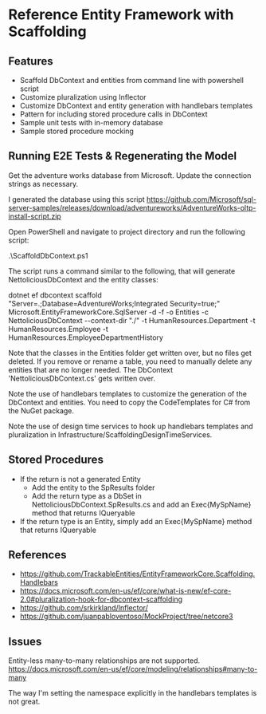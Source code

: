 # Reference Entity Framework with Scaffolding

## Features
* Scaffold DbContext and entities from command line with powershell script
* Customize pluralization using Inflector
* Customize DbContext and entity generation with handlebars templates
* Pattern for including stored procedure calls in DbContext
* Sample unit tests with in-memory database
* Sample stored procedure mocking

## Running E2E Tests & Regenerating the Model

Get the adventure works database from Microsoft. Update the connection strings as necessary.

I generated the database using this script 
https://github.com/Microsoft/sql-server-samples/releases/download/adventureworks/AdventureWorks-oltp-install-script.zip

Open PowerShell and navigate to project directory and run the following script:

.\ScaffoldDbContext.ps1

The script runs a command similar to the following, that will generate NettoliciousDbContext and the entity classes:

dotnet ef dbcontext scaffold "Server=.;Database=AdventureWorks;Integrated Security=true;" 
  Microsoft.EntityFrameworkCore.SqlServer -d -f -o Entities -c NettoliciousDbContext --context-dir "./" -t HumanResources.Department -t HumanResources.Employee -t HumanResources.EmployeeDepartmentHistory

Note that the classes in the Entities folder get written over, but no files get deleted.
If you remove or rename a table, you need to manually delete any entities that are no longer needed.
The DbContext 'NettoliciousDbContext.cs' gets written over.

Note the use of handlebars templates to customize the generation of the DbContext and entities. You need to copy the CodeTemplates
for C# from the NuGet package.

Note the use of design time services to hook up handlebars templates and pluralization in Infrastructure/ScaffoldingDesignTimeServices.

## Stored Procedures 
* If the return is not a generated Entity
    * Add the entity to the SpResults folder
    * Add the return type as a DbSet in NettoliciousDbContext.SpResults.cs and add an Exec{MySpName} method 
that returns IQueryable<MyCustomType>
* If the return type is an Entity, simply add an Exec{MySpName} method that returns IQueryable<MyEntityType>

## References
* https://github.com/TrackableEntities/EntityFrameworkCore.Scaffolding.Handlebars
* https://docs.microsoft.com/en-us/ef/core/what-is-new/ef-core-2.0#pluralization-hook-for-dbcontext-scaffolding
* https://github.com/srkirkland/Inflector/
* https://github.com/juanpabloventoso/MockProject/tree/netcore3

## Issues

Entity-less many-to-many relationships are not supported.
https://docs.microsoft.com/en-us/ef/core/modeling/relationships#many-to-many

The way I'm setting the namespace explicitly in the handlebars templates is not great.
